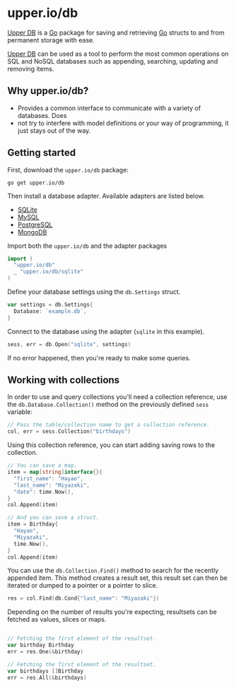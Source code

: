 # upper.io/db

[Upper DB][1] is a [Go][2] package for saving and retrieving [Go][2] structs to
and from permanent storage with ease.

[Upper DB][1] can be used as a tool to perform the most common operations on
SQL and NoSQL databases such as appending, searching, updating and removing
items.

## Why upper.io/db?

* Provides a common interface to communicate with a variety of databases.  Does
* not try to interfere with model definitions or your way of programming, it
just stays out of the way.

## Getting started

First, download the `upper.io/db` package:

```
go get upper.io/db
```

Then install a database adapter. Available adapters are listed below.

* [SQLite](./sqlite/)
* [MySQL](./mysql/)
* [PostgreSQL](./postgresql)
* [MongoDB](./mongodb)

Import both the `upper.io/db` and the adapter packages

```go
import (
  "upper.io/db"
  _ "upper.io/db/sqlite"
)
```

Define your database settings using the `db.Settings` struct.

```go
var settings = db.Settings{
  Database: `example.db`,
}
```

Connect to the database using the adapter (`sqlite` in this example).

```go
sess, err = db.Open("sqlite", settings)
```

If no error happened, then you're ready to make some queries.

## Working with collections

In order to use and query collections you'll need a collection reference, use
the `db.Database.Collection()` method on the previously defined `sess`
variable:

```go
// Pass the table/collection name to get a collection reference.
col, err = sess.Collection("birthdays")
```

Using this collection reference, you can start adding saving rows to the
collection.

```go
// You can save a map.
item = map[string]interface{}{
  "first_name": "Hayao",
  "last_name": "Miyazaki",
  "date": time.Now(),
}
col.Append(item)

// And you can save a struct.
item = Birthday{
  "Hayao",
  "Miyazaki",
  time.Now(),
}
col.Append(item)
```

You can use the `db.Collection.Find()` method to search for the recently
appended item. This method creates a result set, this result set can then be
iterated or dumped to a pointer or a pointer to slice.

```go
res = col.Find(db.Cond{"last_name": "Miyazaki"})
```

Depending on the number of results you're expecting, resultsets can be fetched
as values, slices or maps.

```go

// Fetching the first element of the resultset.
var birthday Birthday
err = res.One(&birthday)

// Fetching the first element of the resultset.
var birthdays []Birthday
err = res.All(&birthdays)
```

[1]: http://upper.io
[2]: http://golang.org
